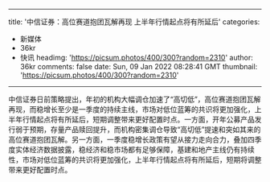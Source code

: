 
---
title: '中信证券：高位赛道抱团瓦解再现 上半年行情起点将有所延后'
categories: 
 - 新媒体
 - 36kr
 - 快讯
headimg: 'https://picsum.photos/400/300?random=2310'
author: 36kr
comments: false
date: Sun, 09 Jan 2022 08:28:41 GMT
thumbnail: 'https://picsum.photos/400/300?random=2310'
---

<div>   
中信证券日前策略提出，年初的机构大幅调仓加速了“高切低”，高位赛道抱团瓦解再现，而稳增长至少是一季度的持续主线，市场对低位蓝筹的共识将更加强化，上半年行情起点将有所延后，短期调整带来更好配置时点。一方面，开年公募产品发行弱于预期，存量产品赎回提升，而机构密集调仓导致“高切低”提速和突如其来的高位赛道抱团瓦解。另一方面，一季度稳增长政策有望从接力走向合力，叠加四季度实体经济数据披露，稳经济和稳市场都有足够保障，基建和地产主线仍有持续性，市场对低位蓝筹的共识将更加强化，上半年行情起点将有所延后，短期将调整带来更好配置时点。  
</div>
            